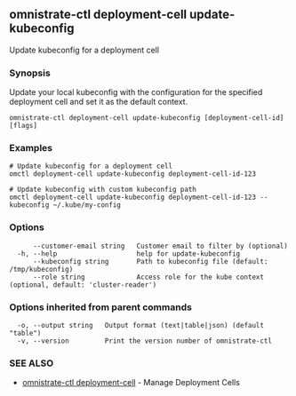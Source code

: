 ## omnistrate-ctl deployment-cell update-kubeconfig

Update kubeconfig for a deployment cell

### Synopsis

Update your local kubeconfig with the configuration for the specified deployment cell and set it as the default context.

```
omnistrate-ctl deployment-cell update-kubeconfig [deployment-cell-id] [flags]
```

### Examples

```
# Update kubeconfig for a deployment cell
omctl deployment-cell update-kubeconfig deployment-cell-id-123

# Update kubeconfig with custom kubeconfig path
omctl deployment-cell update-kubeconfig deployment-cell-id-123 --kubeconfig ~/.kube/my-config
```

### Options

```
      --customer-email string   Customer email to filter by (optional)
  -h, --help                    help for update-kubeconfig
      --kubeconfig string       Path to kubeconfig file (default: /tmp/kubeconfig)
      --role string             Access role for the kube context (optional, default: 'cluster-reader')
```

### Options inherited from parent commands

```
  -o, --output string   Output format (text|table|json) (default "table")
  -v, --version         Print the version number of omnistrate-ctl
```

### SEE ALSO

* [omnistrate-ctl deployment-cell](omnistrate-ctl_deployment-cell.md)	 - Manage Deployment Cells

